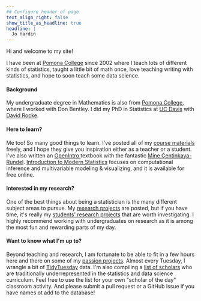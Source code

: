 ```yaml
---
## Configure header of page
text_align_right: false
show_title_as_headline: true
headline: |
  Jo Hardin 
---
```


<!-- this is a subheadline -->
Hi and welcome to my site! 

I have been at <a href = "https://www.pomona.edu/academics/departments/mathematics">Pomona College</a> since 2002 where I teach lots of different kinds of statistics, taught a little bit of math once, love teaching writing with statistics, and hope to soon teach some data science.

<h4> Background </h4>
My undergraduate degree in Mathematics is also from <a href = "https://www.pomona.edu/academics/departments/mathematics">Pomona College</a>, where I worked with Don Bentley.  I did my PhD in Statistics at <a href="https://statistics.ucdavis.edu/">UC Davis</a> with <a href = "http://dmrocke.ucdavis.edu/">David Rocke</a>.

<h4>Here to learn?</h4>
Me too!
So many good things to learn.
I've posted all of my <a href="/courses/">course materials</a> freely, and I hope they give you inspiration either as a teacher or a student.
I've also written an <a href="https://www.openintro.org/">OpenIntro </a> textbook with the fantastic <a href="http://www2.stat.duke.edu/~mc301/">Mine Çentinkaya-Rundel</a>. <a href="https://www.openintro.org/book/ims/">Introduction to Modern Statistics</a> focuses on computational inference and multivariable modeling & visualizing, and it is available for free online.

<h4>Interested in my research?</h4>
One of the best things about being a statistician is the many different subject areas to pursue.  My <a href="/research/">research projects</a> are posted, but if you have time, it's really my <a href="/research/">students' research projects</a> that are worth investigating.  I highly recommend working with undergraduates on research as it is among the most fun and rewarding parts of my day.

<h4>Want to know what I'm up to?</h4>
Beyond teaching and research, I am fortunate to be able to fit in a few hours here and there on some of my <a href="/project/">passion projects</a>.  Almost every Tuesday, I wrangle a bit of <a href="/project/tidytuesday">TidyTuesday</a> data.  I'm also compiling a <a href="/project/curv">list of scholars</a> who are traditionally underrepresented in the statistics and data science curriculum.  Feel free to use the list for your own "scholar of the day" classroom activity.  And please submit a pull request or a GitHub issue if you have names ot add to the database!